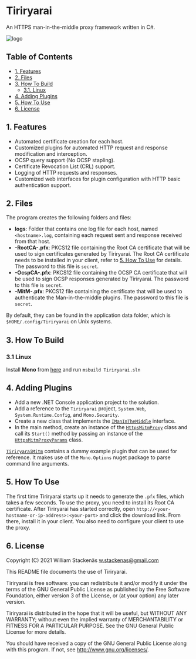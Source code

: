 # Tiriryarai
An HTTPS man-in-the-middle proxy framework written in C#.

![logo](Tiriryarai/favicon.ico)

## Table of Contents
 - [1. Features](#1-features)
 - [2. Files](#2-files)
 - [3. How To Build](#3-how-to-build)
   - [3.1. Linux](#31-linux)
 - [4. Adding Plugins](#4-adding-plugins)
 - [5. How To Use](#5-how-to-use)
 - [6. License](#6-license)

## 1. Features
- Automated certificate creation for each host.
- Customized plugins for automated HTTP request and response modification and interception.
- OCSP query support (No OCSP stapling).
- Certificate Revocation List (CRL) support.
- Logging of HTTP requests and responses.
- Customized web interfaces for plugin configuration with HTTP basic authentication support.

## 2. Files
The program creates the following folders and files:
 - **logs**: Folder that contains one log file for each host, named `<hostname>.log`, containing
             each request sent and response received from that host.
 - **-RootCA-.pfx**: PKCS12 file containing the Root CA certificate that will be used to sign
                     certificates generated by Tiriryarai. The Root CA certificate needs to be
                     installed in your client, refer to [5. How To Use](#5-how-to-use) for details.
                     The password to this file is `secret`.
 - **-OcspCA-.pfx**: PKCS12 file containing the OCSP CA certificate that will be used to sign
                     OCSP responses generated by Tiriryarai. The password to this file is `secret`.
 - **-MitM-.pfx**: PKCS12 file containing the certificate that will be used to authenticate the
                   Man-in-the-middle plugins. The password to this file is `secret`.

By default, they can be found in the application data folder, which is `$HOME/.config/Tiriryarai`
on Unix systems.

## 3. How To Build
### 3.1 Linux
Install **Mono** from [here](https://www.mono-project.com/download/stable/#download-lin) and run `msbuild Tiriryarai.sln`

## 4. Adding Plugins
 - Add a new .NET Console application project to the solution.
 - Add a reference to the `Tiriryarai` project, `System.Web`, `System.Runtime.Config`, and `Mono.Security`.
 - Create a new class that implements the [`IManInTheMiddle`](Tiriryarai/Server/IManInTheMiddle.cs) interface.
 - In the main method, create an instance of the [`HttpsMitmProxy`](Tiriryarai/Server/HttpsMitmProxy.cs) class
   and call its `Start()` method by passing an instance of the [`HttpsMitmProxyParams`](Tiriryarai/Util/HttpsMitmProxyParams.cs)
   class.

[`TiriryaraiMitm`](TiriryaraiMitm) contains a dummy example plugin that can be used for reference. It makes
use of the `Mono.Options` nuget package to parse command line arguments.

## 5. How To Use
The first time Tiriryarai starts up it needs to generate the `.pfx` files, which takes a few seconds. To
use the proxy, you need to install its Root CA certificate. After Tiriryarai has started correctly, open
`http://<your-hostname-or-ip-address>:<your-port>` and click the download link. From there, install it in
your client. You also need to configure your client to use the proxy.

## 6. License
Copyright (C) 2021 William Stackenäs <w.stackenas@gmail.com>

This README file documents the use of Tiriryarai.

Tiriryarai is free software: you can redistribute it and/or modify
it under the terms of the GNU General Public License as published by
the Free Software Foundation, either version 3 of the License, or
(at your option) any later version.

Tiriryarai is distributed in the hope that it will be useful,
but WITHOUT ANY WARRANTY; without even the implied warranty of
MERCHANTABILITY or FITNESS FOR A PARTICULAR PURPOSE.  See the
GNU General Public License for more details.

You should have received a copy of the GNU General Public License
along with this program.  If not, see <http://www.gnu.org/licenses/>.
